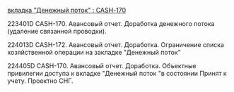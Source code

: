 
[вкладка "Денежный поток" : CASH-170](https://yt.surgutneftegas.ru:4443/issue/CASH-170)

223401D CASH-170. Авансовый отчет. Доработка денежного потока (удаление связанной проводки).

224013D CASH-172. Авансовый отчет. Доработка. Ограничение списка хозяйственной операции на закладке "Денежный поток"

224405D CASH-170. Авансовый отчет. Доработка. Объектные привилегии доступа к вкладке "Денежный поток "в состоянии Принят к учету. Проектно СНГ.

